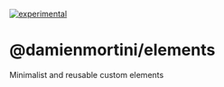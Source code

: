 [![experimental](http://badges.github.io/stability-badges/dist/experimental.svg)](http://github.com/badges/stability-badges)
# @damienmortini/elements
Minimalist and reusable custom elements
